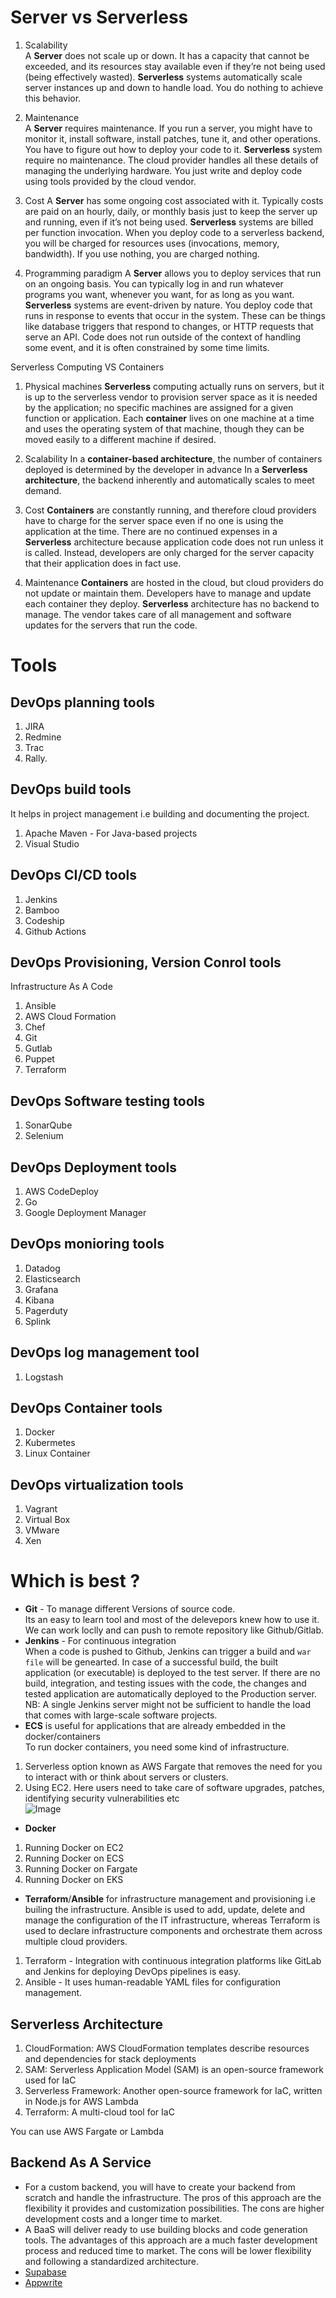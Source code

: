 # Server vs Serverless

1. Scalability <br>
        A **Server** does not scale up or down. It has a capacity that cannot be exceeded, and its resources stay available even if they’re not being used (being effectively wasted).
        **Serverless** systems automatically scale server instances up and down to handle load. You do nothing to achieve this behavior.

2. Maintenance <br>
            A **Server** requires maintenance. If you run a server, you might have to monitor it, install software, install patches, tune it, and other operations. You have to figure out how to deploy your code to it.
            **Serverless** system require no maintenance. The cloud provider handles all these details of managing the underlying hardware. You just write and deploy code using tools provided by the cloud vendor.

3. Cost
            A **Server** has some ongoing cost associated with it. Typically costs are paid on an hourly, daily, or monthly basis just to keep the server up and running, even if it’s not being used.
            **Serverless** systems are billed per function invocation. When you deploy code to a serverless backend, you will be charged for resources uses (invocations, memory, bandwidth). If you use nothing, you are charged nothing.
4. Programming paradigm
                A **Server** allows you to deploy services that run on an ongoing basis. You can typically log in and run whatever programs you want, whenever you want, for as long as you want.
                **Serverless** systems are event-driven by nature. You deploy code that runs in response to events that occur in the system. These can be things like database triggers that respond to changes, or HTTP requests that serve an API. Code does not run outside of the context of handling some event, and it is often constrained by some time limits.

Serverless Computing VS Containers
1. Physical machines
            **Serverless** computing actually runs on servers, but it is up to the serverless vendor to provision server space as it is needed by the application; no specific machines are assigned for a given function or application.
            Each **container** lives on one machine at a time and uses the operating system of that machine, though they can be moved easily to a different machine if desired.

2. Scalability
            In a **container-based architecture**, the number of containers deployed is determined by the developer in advance
            In a **Serverless architecture**, the backend inherently and automatically scales to meet demand.

3. Cost
            **Containers** are constantly running, and therefore cloud providers have to charge for the server space even if no one is using the application at the time.
            There are no continued expenses in a **Serverless** architecture because application code does not run unless it is called. Instead, developers are only charged for the server capacity that their application does in fact use.
4. Maintenance
            **Containers** are hosted in the cloud, but cloud providers do not update or maintain them. Developers have to manage and update each container they deploy.
            **Serverless** architecture has no backend to manage. The vendor takes care of all management and software updates for the servers that run the code.

# Tools
## DevOps planning tools
1. JIRA
2. Redmine
3. Trac
4. Rally.

## DevOps build tools 
It helps in project management i.e building and documenting the project.
1. Apache Maven - For Java-based projects
2. Visual Studio

## DevOps CI/CD tools
1. Jenkins
2. Bamboo
3. Codeship
4. Github Actions

## DevOps Provisioning, Version Conrol tools
Infrastructure As A Code
1. Ansible
2. AWS Cloud Formation
3. Chef
4. Git
5. Gutlab
6. Puppet
7. Terraform

## DevOps Software testing tools
1. SonarQube
2. Selenium

## DevOps Deployment tools
1. AWS CodeDeploy
2. Go
3. Google Deployment Manager

## DevOps monioring tools
1. Datadog
2. Elasticsearch
3. Grafana
4. Kibana
5. Pagerduty
6. Splink

## DevOps log management tool
1. Logstash

## DevOps Container tools
1. Docker
2. Kubermetes
3. Linux Container

## DevOps virtualization tools
1. Vagrant
2. Virtual Box
3. VMware
4. Xen

# Which is best ?
* **Git** - To manage different Versions of source code. <br>
Its an easy to learn tool and most of the delevepors knew how to use it. We can work loclly and can push to remote repository like Github/Gitlab. <br>
* **Jenkins** - For continuous integration <br>
When a code is pushed to Github, Jenkins can trigger a build and ```war file``` will be genearted. In case of a successful build, the built application (or executable) is deployed to the test server. If there are no build, integration, and testing issues with the code, the changes and tested application are automatically deployed to the Production server. <br>
NB: A single Jenkins server might not be sufficient to handle the load that comes with large-scale software projects. <br>
* **ECS** is useful for applications that are already embedded in the docker/containers <br>
To run docker containers, you need some kind of infrastructure.
1. Serverless option known as AWS Fargate that removes the need for you to interact with or think about servers or clusters.
2. Using EC2. Here users need to take care of software upgrades, patches, identifying security vulnerabilities etc <br>
![Image](Fargate.png) <br>

* **Docker** 
1. Running Docker on EC2
2. Running Docker on ECS
3. Running Docker on Fargate
4. Running Docker on EKS

* **Terraform**/**Ansible** for infrastructure management and provisioning i.e builing the infrastructure. Ansible is used to add, update, delete and manage the configuration of the IT infrastructure, whereas Terraform is used to declare infrastructure components and orchestrate them across multiple cloud providers. <br>
1. Terraform - Integration with continuous integration platforms like GitLab and Jenkins for deploying DevOps pipelines is easy. <br>
2. Ansible - It uses human-readable YAML files for configuration management. <br>

## Serverless Architecture
1. CloudFormation: AWS CloudFormation templates describe resources and dependencies for stack deployments
2. SAM: Serverless Application Model (SAM) is an open-source framework used for IaC
3.  Serverless Framework: Another open-source framework for IaC, written in Node.js for AWS Lambda
4.  Terraform: A multi-cloud tool for IaC

You can use AWS Fargate or Lambda

## Backend As A Service
 * For a custom backend, you will have to create your backend from scratch and handle the infrastructure. The pros of this approach are the flexibility it provides and customization possibilities. The cons are higher development costs and a longer time to market.
* A BaaS will deliver ready to use building blocks and code generation tools. The advantages of this approach are a much faster development process and reduced time to market. The cons will be lower flexibility and following a standardized architecture.
* [Supabase](https://supabase.io/pricing)
* [Appwrite](https://appwrite.io/)
